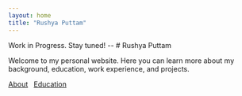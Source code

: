```yaml
---
layout: home
title: "Rushya Puttam"
---
```


Work in Progress. Stay tuned!
-- # Rushya Puttam

Welcome to my personal website. Here you can learn more about my background, education, work experience, and projects.

[About](/about/) &nbsp; [Education](/education/)
